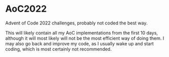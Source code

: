 # AoC2022
Advent of Code 2022 challenges, probably not coded the best way.

This will likely contain all my AoC implementations from the first 10 days, although it will most likely will not be the most efficient way of doing them.
I may also go back and improve my code, as I usually wake up and start coding, which is most certainly not recommended.
